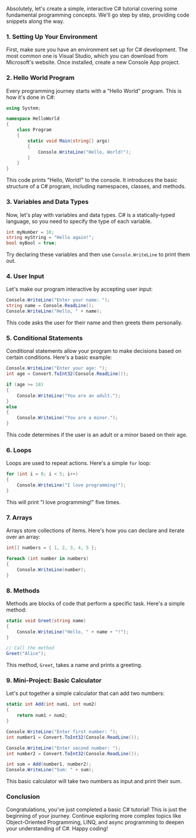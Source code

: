 Absolutely, let's create a simple, interactive C# tutorial covering some fundamental programming concepts. We'll go step by step, providing code snippets along the way.

### 1. Setting Up Your Environment

First, make sure you have an environment set up for C# development. The most common one is Visual Studio, which you can download from Microsoft's website. Once installed, create a new Console App project.

### 2. Hello World Program

Every programming journey starts with a "Hello World" program. This is how it's done in C#:

```csharp
using System;

namespace HelloWorld
{
    class Program
    {
        static void Main(string[] args)
        {
            Console.WriteLine("Hello, World!");
        }
    }
}
```

This code prints "Hello, World!" to the console. It introduces the basic structure of a C# program, including namespaces, classes, and methods.

### 3. Variables and Data Types

Now, let's play with variables and data types. C# is a statically-typed language, so you need to specify the type of each variable.

```csharp
int myNumber = 10;
string myString = "Hello again!";
bool myBool = true;
```

Try declaring these variables and then use `Console.WriteLine` to print them out.

### 4. User Input

Let's make our program interactive by accepting user input:

```csharp
Console.WriteLine("Enter your name: ");
string name = Console.ReadLine();
Console.WriteLine("Hello, " + name);
```

This code asks the user for their name and then greets them personally.

### 5. Conditional Statements

Conditional statements allow your program to make decisions based on certain conditions. Here's a basic example:

```csharp
Console.WriteLine("Enter your age: ");
int age = Convert.ToInt32(Console.ReadLine());

if (age >= 18)
{
    Console.WriteLine("You are an adult.");
}
else
{
    Console.WriteLine("You are a minor.");
}
```

This code determines if the user is an adult or a minor based on their age.

### 6. Loops

Loops are used to repeat actions. Here's a simple `for` loop:

```csharp
for (int i = 0; i < 5; i++)
{
    Console.WriteLine("I love programming!");
}
```

This will print "I love programming!" five times.

### 7. Arrays

Arrays store collections of items. Here's how you can declare and iterate over an array:

```csharp
int[] numbers = { 1, 2, 3, 4, 5 };

foreach (int number in numbers)
{
    Console.WriteLine(number);
}
```

### 8. Methods

Methods are blocks of code that perform a specific task. Here's a simple method:

```csharp
static void Greet(string name)
{
    Console.WriteLine("Hello, " + name + "!");
}

// Call the method
Greet("Alice");
```

This method, `Greet`, takes a name and prints a greeting.

### 9. Mini-Project: Basic Calculator

Let's put together a simple calculator that can add two numbers:

```csharp
static int Add(int num1, int num2)
{
    return num1 + num2;
}

Console.WriteLine("Enter first number: ");
int number1 = Convert.ToInt32(Console.ReadLine());

Console.WriteLine("Enter second number: ");
int number2 = Convert.ToInt32(Console.ReadLine());

int sum = Add(number1, number2);
Console.WriteLine("Sum: " + sum);
```

This basic calculator will take two numbers as input and print their sum.

### Conclusion

Congratulations, you've just completed a basic C# tutorial! This is just the beginning of your journey. Continue exploring more complex topics like Object-Oriented Programming, LINQ, and async programming to deepen your understanding of C#. Happy coding!